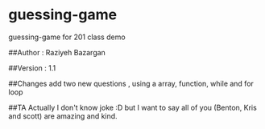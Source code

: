 # guessing-game
guessing-game for 201 class demo


##Author : Raziyeh Bazargan


##Version : 1.1


##Changes
add two new questions , using a array, function, while and for loop

##TA
Actually I don't know joke  :D
but I want to say all of you (Benton, Kris and scott) are amazing and kind.
